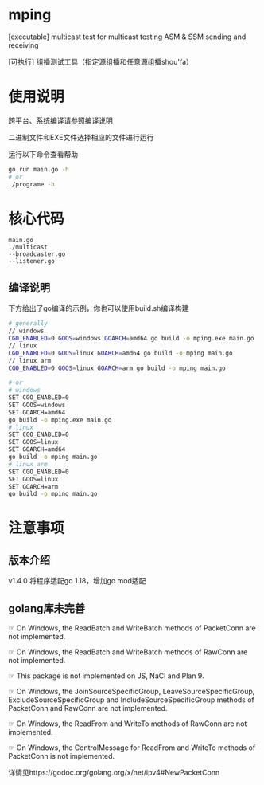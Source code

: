 # mping
[executable] multicast test for multicast testing ASM & SSM sending and receiving

[可执行] 组播测试工具（指定源组播和任意源组播shou'fa）

# 使用说明
跨平台、系统编译请参照编译说明

二进制文件和EXE文件选择相应的文件进行运行

运行以下命令查看帮助
```bash
go run main.go -h    
# or    
./programe -h
```

# 核心代码
    main.go
    ./multicast
    --broadcaster.go
    --listener.go

## 编译说明
下方给出了go编译的示例，你也可以使用build.sh编译构建

```bash
# generally
// windows
CGO_ENABLED=0 GOOS=windows GOARCH=amd64 go build -o mping.exe main.go
// linux
CGO_ENABLED=0 GOOS=linux GOARCH=amd64 go build -o mping main.go
// linux arm
CGO_ENABLED=0 GOOS=linux GOARCH=arm go build -o mping main.go
 
# or
# windows
SET CGO_ENABLED=0
SET GOOS=windows
SET GOARCH=amd64
go build -o mping.exe main.go
# linux
SET CGO_ENABLED=0
SET GOOS=linux 
SET GOARCH=amd64 
go build -o mping main.go
# linux arm
SET CGO_ENABLED=0
SET GOOS=linux
SET GOARCH=arm
go build -o mping main.go

```

# 注意事项

## 版本介绍
v1.4.0
将程序适配go 1.18，增加go mod适配

## golang库未完善

☞ On Windows, the ReadBatch and WriteBatch methods of PacketConn are not implemented.

☞ On Windows, the ReadBatch and WriteBatch methods of RawConn are not implemented.

☞ This package is not implemented on JS, NaCl and Plan 9.

☞ On Windows, the JoinSourceSpecificGroup, LeaveSourceSpecificGroup, ExcludeSourceSpecificGroup and IncludeSourceSpecificGroup methods of PacketConn and RawConn are not implemented.

☞ On Windows, the ReadFrom and WriteTo methods of RawConn are not implemented.

☞ On Windows, the ControlMessage for ReadFrom and WriteTo methods of PacketConn is not implemented.

详情见https://godoc.org/golang.org/x/net/ipv4#NewPacketConn
